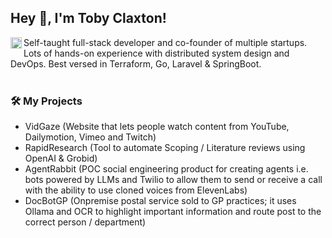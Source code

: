 ## Hey 👋, I'm Toby Claxton!
<a href='https://www.linkedin.com/in/toby-claxton/'><img align='left' alt="linkedin" src="https://raw.githubusercontent.com/rahul-jha98/rahul-jha98/561d474902b59c7429ec22bb73e225696c27b202/assets/linkedin.svg" height='18px'/></a> 


Self-taught full-stack developer and co-founder of multiple startups.  Lots of hands-on experience with distributed system design and DevOps.  Best versed in Terraform, Go, Laravel & SpringBoot.  
<br/>

### 🛠️ My Projects
- VidGaze (Website that lets people watch content from YouTube, Dailymotion, Vimeo and Twitch)
- RapidResearch (Tool to automate Scoping / Literature reviews using OpenAI & Grobid)
- AgentRabbit (POC social engineering product for creating agents i.e. bots powered by LLMs and Twilio to allow them to send or receive a call with the ability to use cloned voices from ElevenLabs)
- DocBotGP (Onpremise postal service sold to GP practices; it uses Ollama and OCR to highlight important information and route post to the correct person / department)
